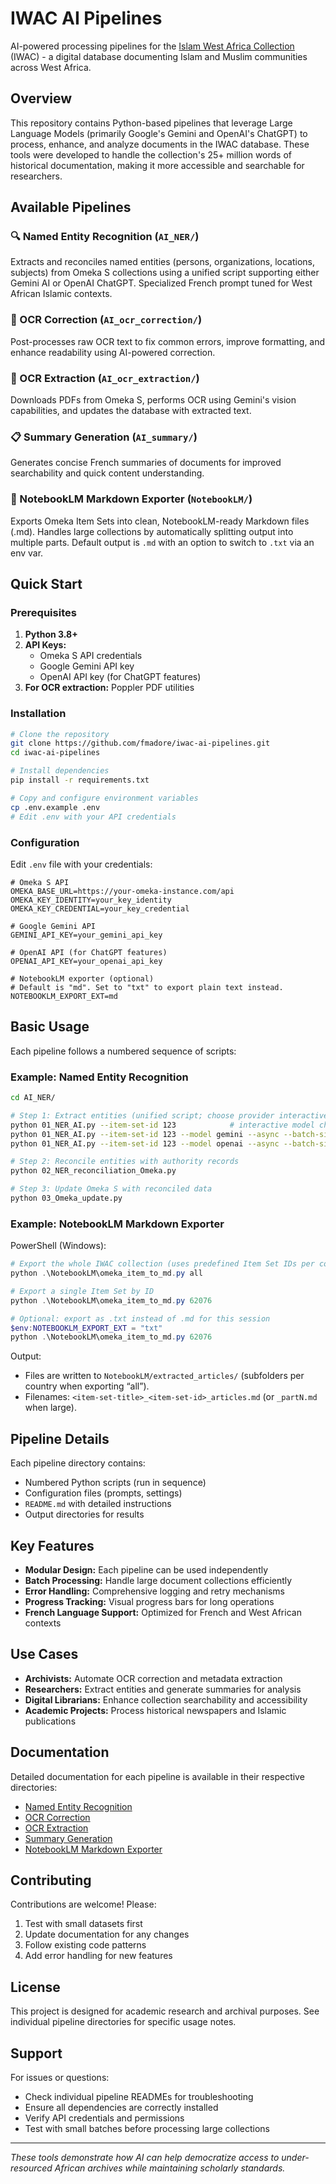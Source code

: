 # IWAC AI Pipelines

AI-powered processing pipelines for the [Islam West Africa Collection](https://islam.zmo.de/s/westafrica/) (IWAC) - a digital database documenting Islam and Muslim communities across West Africa.

## Overview

This repository contains Python-based pipelines that leverage Large Language Models (primarily Google's Gemini and OpenAI's ChatGPT) to process, enhance, and analyze documents in the IWAC database. These tools were developed to handle the collection's 25+ million words of historical documentation, making it more accessible and searchable for researchers.

## Available Pipelines

### 🔍 Named Entity Recognition (`AI_NER/`)
Extracts and reconciles named entities (persons, organizations, locations, subjects) from Omeka S collections using a unified script supporting either Gemini AI or OpenAI ChatGPT. Specialized French prompt tuned for West African Islamic contexts.

### 📝 OCR Correction (`AI_ocr_correction/`)
Post-processes raw OCR text to fix common errors, improve formatting, and enhance readability using AI-powered correction.

### 📄 OCR Extraction (`AI_ocr_extraction/`)
Downloads PDFs from Omeka S, performs OCR using Gemini's vision capabilities, and updates the database with extracted text.

### 📋 Summary Generation (`AI_summary/`)
Generates concise French summaries of documents for improved searchability and quick content understanding.

### 🧩 NotebookLM Markdown Exporter (`NotebookLM/`)
Exports Omeka Item Sets into clean, NotebookLM-ready Markdown files (.md). Handles large collections by automatically splitting output into multiple parts. Default output is `.md` with an option to switch to `.txt` via an env var.

## Quick Start

### Prerequisites

1. **Python 3.8+**
2. **API Keys:**
   - Omeka S API credentials
   - Google Gemini API key
   - OpenAI API key (for ChatGPT features)
3. **For OCR extraction:** Poppler PDF utilities

### Installation

```bash
# Clone the repository
git clone https://github.com/fmadore/iwac-ai-pipelines.git
cd iwac-ai-pipelines

# Install dependencies
pip install -r requirements.txt

# Copy and configure environment variables
cp .env.example .env
# Edit .env with your API credentials
```

### Configuration

Edit `.env` file with your credentials:

```env
# Omeka S API
OMEKA_BASE_URL=https://your-omeka-instance.com/api
OMEKA_KEY_IDENTITY=your_key_identity
OMEKA_KEY_CREDENTIAL=your_key_credential

# Google Gemini API
GEMINI_API_KEY=your_gemini_api_key

# OpenAI API (for ChatGPT features)
OPENAI_API_KEY=your_openai_api_key

# NotebookLM exporter (optional)
# Default is "md". Set to "txt" to export plain text instead.
NOTEBOOKLM_EXPORT_EXT=md
```

## Basic Usage

Each pipeline follows a numbered sequence of scripts:

### Example: Named Entity Recognition

```bash
cd AI_NER/

# Step 1: Extract entities (unified script; choose provider interactively or with --model)
python 01_NER_AI.py --item-set-id 123            # interactive model choice
python 01_NER_AI.py --item-set-id 123 --model gemini --async --batch-size 20
python 01_NER_AI.py --item-set-id 123 --model openai --async --batch-size 20

# Step 2: Reconcile entities with authority records
python 02_NER_reconciliation_Omeka.py

# Step 3: Update Omeka S with reconciled data
python 03_Omeka_update.py
```

### Example: NotebookLM Markdown Exporter

PowerShell (Windows):

```powershell
# Export the whole IWAC collection (uses predefined Item Set IDs per country)
python .\NotebookLM\omeka_item_to_md.py all

# Export a single Item Set by ID
python .\NotebookLM\omeka_item_to_md.py 62076

# Optional: export as .txt instead of .md for this session
$env:NOTEBOOKLM_EXPORT_EXT = "txt"
python .\NotebookLM\omeka_item_to_md.py 62076
```

Output:
- Files are written to `NotebookLM/extracted_articles/` (subfolders per country when exporting “all”).
- Filenames: `<item-set-title>_<item-set-id>_articles.md` (or `_partN.md` when large).

## Pipeline Details

Each pipeline directory contains:
- Numbered Python scripts (run in sequence)
- Configuration files (prompts, settings)
- `README.md` with detailed instructions
- Output directories for results

## Key Features

- **Modular Design:** Each pipeline can be used independently
- **Batch Processing:** Handle large document collections efficiently
- **Error Handling:** Comprehensive logging and retry mechanisms
- **Progress Tracking:** Visual progress bars for long operations
- **French Language Support:** Optimized for French and West African contexts

## Use Cases

- **Archivists:** Automate OCR correction and metadata extraction
- **Researchers:** Extract entities and generate summaries for analysis
- **Digital Librarians:** Enhance collection searchability and accessibility
- **Academic Projects:** Process historical newspapers and Islamic publications

## Documentation

Detailed documentation for each pipeline is available in their respective directories:
- [Named Entity Recognition](AI_NER/README.md)
- [OCR Correction](AI_ocr_correction/README.md)
- [OCR Extraction](AI_ocr_extraction/README.md)
- [Summary Generation](AI_summary/README.md)
 - [NotebookLM Markdown Exporter](NotebookLM/)

## Contributing

Contributions are welcome! Please:
1. Test with small datasets first
2. Update documentation for any changes
3. Follow existing code patterns
4. Add error handling for new features

## License

This project is designed for academic research and archival purposes. See individual pipeline directories for specific usage notes.

## Support

For issues or questions:
- Check individual pipeline READMEs for troubleshooting
- Ensure all dependencies are correctly installed
- Verify API credentials and permissions
- Test with small batches before processing large collections

---

*These tools demonstrate how AI can help democratize access to under-resourced African archives while maintaining scholarly standards.*